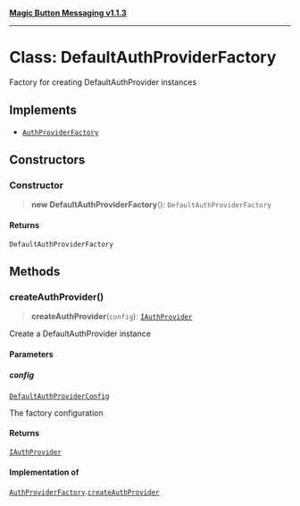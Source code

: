 [**Magic Button Messaging v1.1.3**](../README.md)

***

# Class: DefaultAuthProviderFactory

Factory for creating DefaultAuthProvider instances

## Implements

- [`AuthProviderFactory`](../interfaces/AuthProviderFactory.md)

## Constructors

### Constructor

> **new DefaultAuthProviderFactory**(): `DefaultAuthProviderFactory`

#### Returns

`DefaultAuthProviderFactory`

## Methods

### createAuthProvider()

> **createAuthProvider**(`config`): [`IAuthProvider`](../interfaces/IAuthProvider.md)

Create a DefaultAuthProvider instance

#### Parameters

##### config

[`DefaultAuthProviderConfig`](../interfaces/DefaultAuthProviderConfig.md)

The factory configuration

#### Returns

[`IAuthProvider`](../interfaces/IAuthProvider.md)

#### Implementation of

[`AuthProviderFactory`](../interfaces/AuthProviderFactory.md).[`createAuthProvider`](../interfaces/AuthProviderFactory.md#createauthprovider)

